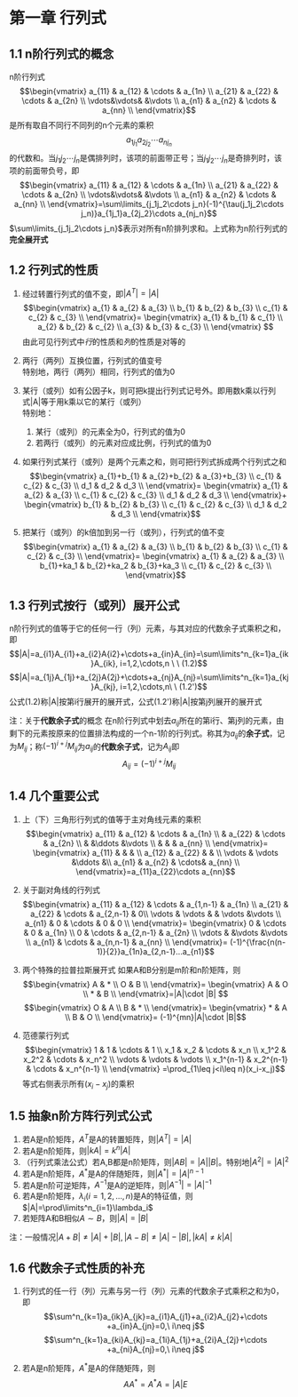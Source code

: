 # 第一章 行列式
## 1.1 n阶行列式的概念
n阶行列式
$$\begin{vmatrix} 
a_{11} & a_{12} & \cdots & a_{1n} \\
a_{21} & a_{22} & \cdots & a_{2n} \\
\vdots&\vdots& &\vdots \\
a_{n1} & a_{n2} & \cdots & a_{nn} \\ 
\end{vmatrix}$$
是所有取自不同行不同列的n个元素的乘积
$$a_{1j_1}a_{2j_2}\cdots a_{nj_n}$$
的代数和。当$j_1j_2\cdots j_n$是偶排列时，该项的前面带正号；当$j_1j_2\cdots j_n$是奇排列时，该项的前面带负号，即
$$\begin{vmatrix} 
a_{11} & a_{12} & \cdots & a_{1n} \\
a_{21} & a_{22} & \cdots & a_{2n} \\
\vdots&\vdots& &\vdots \\
a_{n1} & a_{n2} & \cdots & a_{nn} \\ 
\end{vmatrix}=\sum\limits_{j_1j_2\cdots j_n}(-1)^{\tau(j_1j_2\cdots j_n)}a_{1j_1}a_{2j_2}\cdots a_{nj_n}$$
$\sum\limits_{j_1j_2\cdots j_n}$表示对所有n阶排列求和。上式称为n阶行列式的**完全展开式**

## 1.2 行列式的性质
1. 经过转置行列式的值不变，即$|A^T|=|A|$
$$\begin{vmatrix} 
a_{1} & a_{2} & a_{3} \\
b_{1} & b_{2} & b_{3} \\
c_{1} & c_{2} & c_{3} \\
\end{vmatrix}=
\begin{vmatrix}
a_{1} & b_{1} & c_{1} \\
a_{2} & b_{2} & c_{2} \\
a_{3} & b_{3} & c_{3} \\
\end{vmatrix}
$$
由此可见行列式中*行*的性质和*列*的性质是对等的

2. 两行（两列）互换位置，行列式的值变号  
特别地，两行（两列）相同，行列式的值为0

3. 某行（或列）如有公因子k，则可把k提出行列式记号外。即用数k乘以行列式|A|等于用k乘以它的某行（或列）  
特别地：
    1. 某行（或列）的元素全为0，行列式的值为0
    2. 若两行（或列）的元素对应成比例，行列式的值为0

4. 如果行列式某行（或列）是两个元素之和，则可把行列式拆成两个行列式之和
$$\begin{vmatrix} 
a_{1}+b_{1} & a_{2}+b_{2} & a_{3}+b_{3} \\
c_{1} & c_{2} & c_{3} \\
d_1 & d_2 & d_3 \\
\end{vmatrix}=
\begin{vmatrix} 
a_{1} & a_{2} & a_{3} \\
c_{1} & c_{2} & c_{3} \\
d_1 & d_2 & d_3 \\
\end{vmatrix}+
\begin{vmatrix} 
b_{1} & b_{2} & b_{3} \\
c_{1} & c_{2} & c_{3} \\
d_1 & d_2 & d_3 \\
\end{vmatrix}$$

5. 把某行（或列）的k倍加到另一行（或列），行列式的值不变
$$\begin{vmatrix} 
a_{1} & a_{2} & a_{3} \\
b_{1} & b_{2} & b_{3} \\
c_{1} & c_{2} & c_{3} \\
\end{vmatrix}=
\begin{vmatrix} 
a_{1} & a_{2} & a_{3} \\
b_{1}+ka_1 & b_{2}+ka_2 & b_{3}+ka_3 \\
c_{1} & c_{2} & c_{3} \\
\end{vmatrix}$$

## 1.3 行列式按行（或列）展开公式
n阶行列式的值等于它的任何一行（列）元素，与其对应的代数余子式乘积之和，即
$$|A|=a_{i1}A_{i1}+a_{i2}A{i2}+\cdots+a_{in}A_{in}=\sum\limits^n_{k=1}a_{ik}A_{ik}, i=1,2,\cdots,n \ \ (1.2)$$
$$|A|=a_{1j}A_{1j}+a_{2j}A{2j}+\cdots+a_{nj}A_{nj}=\sum\limits^n_{k=1}a_{kj}A_{kj}, i=1,2,\cdots,n\ \ (1.2')$$
公式(1.2)称|A|按第i行展开的展开式，公式(1.2')称|A|按第j列展开的展开式

注：关于**代数余子式**的概念
在n阶行列式中划去$a_{ij}$所在的第i行、第j列的元素，由剩下的元素按原来的位置排法构成的一个n-1阶的行列式。称其为$a_{ij}$的**余子式**，记为$M_{ij}$；称$(-1)^{i+j}M_{ij}$为$a_{ij}$的**代数余子式**，记为$A_{ij}$即
$$A_{ij}=(-1)^{i+j}M_{ij}$$

## 1.4 几个重要公式
1. 上（下）三角形行列式的值等于主对角线元素的乘积
$$\begin{vmatrix} 
a_{11} & a_{12} & \cdots & a_{1n} \\ 
 & a_{22} & \cdots & a_{2n} \\
 & &\ddots &\vdots \\
 & & & a_{nn} \\ 
\end{vmatrix}=
\begin{vmatrix} 
a_{11} &  &  &  \\ 
a_{12} & a_{22} &  & \\
\vdots & \vdots &\ddots &\\
a_{n1} & a_{n2} & \cdots& a_{nn} \\ 
\end{vmatrix}=a_{11}a_{22}\cdots a_{nn}$$

2. 关于副对角线的行列式
$$\begin{vmatrix} 
a_{11} & a_{12} & \cdots & a_{1,n-1} & a_{1n} \\ 
a_{21} & a_{22} & \cdots & a_{2,n-1} & 0\\
\vdots & \vdots & & \vdots &\vdots \\
a_{n1} & 0 & \cdots & 0 & 0 \\ 
\end{vmatrix}=
\begin{vmatrix} 
0 & \cdots & 0 & a_{1n} \\ 
0 & \cdots & a_{2,n-1} & a_{2n} \\
\vdots &  &\vdots &\vdots \\
a_{n1} & \cdots & a_{n,n-1} & a_{nn} \\ 
\end{vmatrix}=
(-1)^{\frac{n(n-1)}{2}}a_{1n}a_{2,n-1}...a_{n1}$$

3. 两个特殊的拉普拉斯展开式
如果A和B分别是m阶和n阶矩阵，则
$$\begin{vmatrix}
A & * \\
O & B \\
\end{vmatrix}=
\begin{vmatrix}
A & O \\ * & B \\
\end{vmatrix}=|A|\cdot |B|
$$
$$\begin{vmatrix}
O & A \\
B & * \\
\end{vmatrix}=
\begin{vmatrix} * & A \\
B & O \\
\end{vmatrix}=
(-1)^{mn}|A|\cdot |B|$$

4. 范德蒙行列式
$$\begin{vmatrix}
1 & 1 & \cdots & 1 \\
x_1 & x_2 & \cdots & x_n \\
x_1^2 & x_2^2 & \cdots & x_n^2 \\
\vdots & \vdots & \vdots \\
x_1^{n-1} & x_2^{n-1} & \cdots & x_n^{n-1} \\
\end{vmatrix}
=\prod_{1\leq j<i\leq n}(x_i-x_j)$$
等式右侧表示所有$(x_i-x_j)$的乘积

## 1.5 抽象n阶方阵行列式公式
1. 若A是n阶矩阵，$A^T$是A的转置矩阵，则$|A^T|=|A|$
2. 若A是n阶矩阵，则$|kA|=k^n|A|$
3. （行列式乘法公式）若A,B都是n阶矩阵，则$|AB|=|A||B|$。特别地$|A^2|=|A|^2$
4. 若A是n阶矩阵，$A^*$是A的伴随矩阵，则$|A^*|=|A|^{n-1}$
5. 若A是n阶可逆矩阵，$A^{-1}$是A的逆矩阵，则$|A^{-1}|=|A|^{-1}$
6. 若A是n阶矩阵，$\lambda_i(i=1,2,...,n)$是A的特征值，则$|A|=\prod\limits^n_{i=1}\lambda_i$
7. 若矩阵A和B相似$A\sim B$，则$|A|=|B|$

注：一般情况$|A+B|\neq |A|+|B|,|A-B|\neq |A|-|B|,|kA|\neq k|A|$

## 1.6 代数余子式性质的补充
1. 行列式的任一行（列）元素与另一行（列）元素的代数余子式乘积之和为0，即
$$\sum^n_{k=1}a_{ik}A_{jk}=a_{i1}A_{j1}+a_{i2}A_{j2}+\cdots +a_{in}A_{jn}=0,\ i\neq j$$
$$\sum^n_{k=1}a_{ki}A_{kj}=a_{1i}A_{1j}+a_{2i}A_{2j}+\cdots +a_{ni}A_{nj}=0,\ i\neq j$$

2. 若A是n阶矩阵，$A^*$是A的伴随矩阵，则
$$AA^*=A^*A=|A|E$$